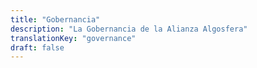 ```yaml
---
title: "Gobernancia"
description: "La Gobernancia de la Alianza Algosfera"
translationKey: "governance"
draft: false
---
```

